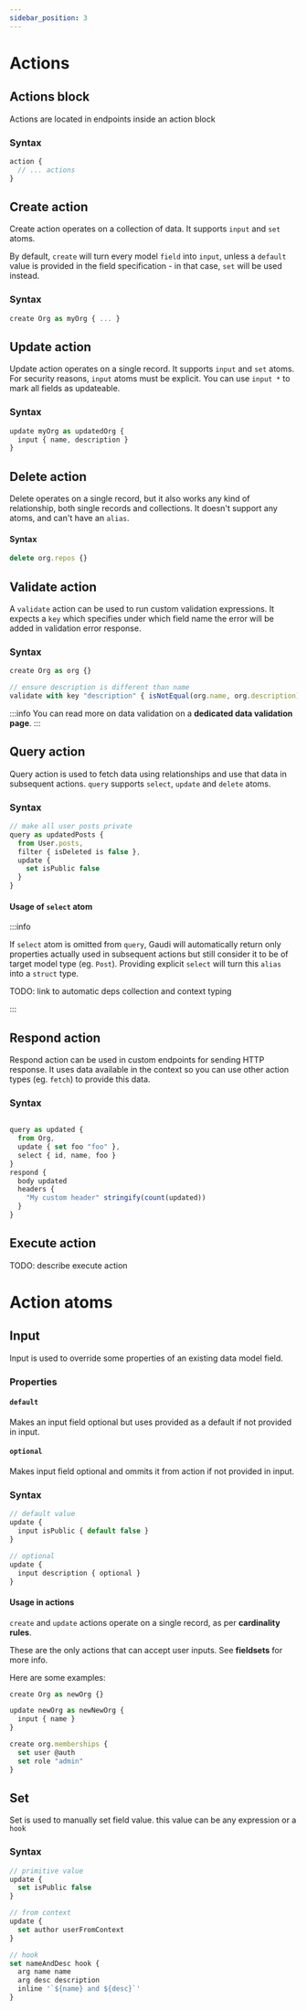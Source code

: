 ```yaml
---
sidebar_position: 3
---
```


# Actions

## Actions block

Actions are located in endpoints inside an action block

### Syntax

```js
action {
  // ... actions
}
```

## Create action

Create action operates on a collection of data. It supports `input` and `set` atoms.

By default, `create` will turn every model `field` into `input`, unless a `default` value is provided in the field specification - in that case, `set` will be used instead.

### Syntax

```javascript
create Org as myOrg { ... }
```

## Update action

Update action operates on a single record. It supports `input` and `set` atoms. For security reasons, `input` atoms must be explicit. You can use `input *` to mark all fields as updateable.

### Syntax

```javascript
update myOrg as updatedOrg {
  input { name, description }
}
```

## Delete action

Delete operates on a single record, but it also works any kind of relationship, both single records and collections. It doesn't support any atoms, and can't have an `alias`.

#### Syntax

```javascript
delete org.repos {}
```

## Validate action

A `validate` action can be used to run custom validation expressions. It expects a `key` which specifies under which field name the error will be added in validation error response.

### Syntax

```javascript
create Org as org {}

// ensure description is different than name
validate with key "description" { isNotEqual(org.name, org.description) }
```

:::info
You can read more on data validation on a **dedicated data validation page**.
:::

## Query action

Query action is used to fetch data using relationships and use that data in subsequent actions. `query` supports `select`, `update` and `delete` atoms.

### Syntax

```javascript
// make all user posts private
query as updatedPosts {
  from User.posts,
  filter { isDeleted is false },
  update {
    set isPublic false
  }
}
```

#### Usage of `select` atom

:::info

If `select` atom is omitted from `query`, Gaudi will automatically return only properties actually used in subsequent actions but still consider it to be of target model type (eg. `Post`). Providing explicit `select` will turn this `alias` into a `struct` type.

TODO: link to automatic deps collection and context typing

:::

## Respond action

Respond action can be used in custom endpoints for sending HTTP response. It uses data available in the context so you can use other action types (eg. `fetch`) to provide this data.

### Syntax

```javascript

query as updated {
  from Org,
  update { set foo "foo" },
  select { id, name, foo }
}
respond {
  body updated
  headers {
    "My custom header" stringify(count(updated))
  }
}
```

## Execute action

TODO: describe execute action

# Action atoms

## Input

Input is used to override some properties of an existing data model field.

### Properties

#### `default`

Makes an input field optional but uses provided as a default if not provided in input.

#### `optional`

Makes input field optional and ommits it from action if not provided in input.

### Syntax

```js
// default value
update {
  input isPublic { default false }
}

// optional
update {
  input description { optional }
}
```

#### Usage in actions

`create` and `update` actions operate on a single record, as per **cardinality rules**.

These are the only actions that can accept user inputs. See **fieldsets** for more info.

Here are some examples:

```javascript
create Org as newOrg {}

update newOrg as newNewOrg {
  input { name }
}

create org.memberships {
  set user @auth
  set role "admin"
}
```

## Set

Set is used to manually set field value. this value can be any expression or a `hook`

### Syntax

```js
// primitive value
update {
  set isPublic false
}

// from context
update {
  set author userFromContext
}

// hook
set nameAndDesc hook {
  arg name name
  arg desc description
  inline '`${name} and ${desc}`'
}

```
